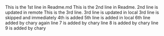 This is the 1st line in Readme.md
This is the 2nd line in Readme. 2nd line is updated in remote
This is the 3rd line. 3rd line is updated in local 
3rd line is skipped and immediately 4th is added
5th line is added in local
6th line added by chary again
line 7 is added by chary
line 8 is added by  chary
line 9 is added by chary
